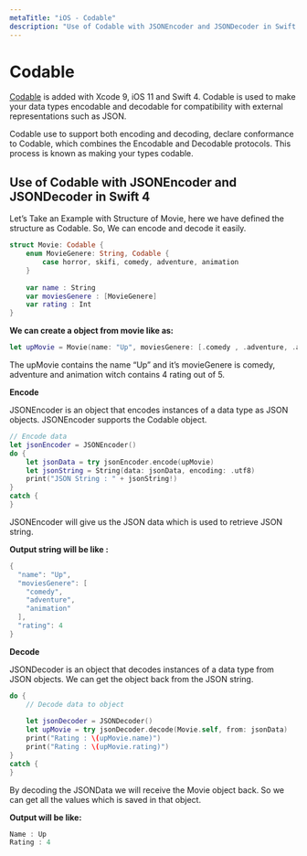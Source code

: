 ```yaml
---
metaTitle: "iOS - Codable"
description: "Use of Codable with JSONEncoder and JSONDecoder in Swift 4"
---
```


# Codable


[Codable](https://developer.apple.com/documentation/swift/codable) is added with Xcode 9, iOS 11 and Swift 4. Codable is used to make your data types encodable and decodable for compatibility with external representations such as JSON.

Codable use to support both encoding and decoding, declare conformance to Codable, which combines the Encodable and Decodable protocols. This process is known as making your types codable.



## Use of Codable with JSONEncoder and JSONDecoder in Swift 4


Let’s Take an Example with Structure of Movie, here we have defined the structure as Codable. So, We can encode and decode it easily.

```swift
struct Movie: Codable {
    enum MovieGenere: String, Codable {
        case horror, skifi, comedy, adventure, animation
    }
    
    var name : String
    var moviesGenere : [MovieGenere]
    var rating : Int
}

```

**We can create a object from movie like as:**

```swift
let upMovie = Movie(name: "Up", moviesGenere: [.comedy , .adventure, .animation], rating : 4)

```

The upMovie contains the name “Up” and it’s movieGenere is comedy, adventure and animation witch contains 4 rating out of 5.

**Encode**

JSONEncoder is an object that encodes instances of a data type as JSON objects. JSONEncoder supports the Codable object.

```swift
// Encode data
let jsonEncoder = JSONEncoder()
do {
    let jsonData = try jsonEncoder.encode(upMovie)
    let jsonString = String(data: jsonData, encoding: .utf8)
    print("JSON String : " + jsonString!)
}
catch {
}

```

JSONEncoder will give us the JSON data which is used to retrieve JSON string.

**Output string will be like :**

```swift
{
  "name": "Up",
  "moviesGenere": [
    "comedy",
    "adventure",
    "animation"
  ],
  "rating": 4
}

```

**Decode**

JSONDecoder is an object that decodes instances of a data type from JSON objects. We can get the object back from the JSON string.

```swift
do {
    // Decode data to object
    
    let jsonDecoder = JSONDecoder()
    let upMovie = try jsonDecoder.decode(Movie.self, from: jsonData)
    print("Rating : \(upMovie.name)")
    print("Rating : \(upMovie.rating)")
}
catch {
}

```

By decoding the JSONData we will receive the Movie object back. So we can get all the values which is saved in that object.

**Output will be like:**

```swift
Name : Up
Rating : 4

```

